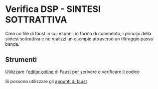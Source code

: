 # Verifica DSP - SINTESI SOTTRATTIVA

Crea un file di faust in cui esponi, in forma di commento, i principi della sintesi sottrattiva e ne realizzi un esempio attraverso un filtraggio passa banda.

## Strumenti

Utilizzare l'[editor online](https://faust.grame.fr/tools/editor/index.html) di Faust per scrivere e verificare il codice
 
Si possono utilizzare gli [appunti di faust](https://github.com/LSSN/dsp-appunti/blob/master/BN/BN-appunti-faust.md)
